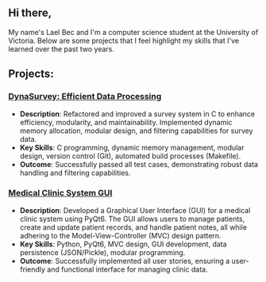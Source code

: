 ## Hi there,
My name's Lael Bec and I'm a computer science student at the University of Victoria. Below are some projects that I feel highlight my skills that I've learned over the past two years.

## Projects:
### [DynaSurvey: Efficient Data Processing](https://github.com/laellbec/DynaSurvey)
- **Description**: Refactored and improved a survey system in C to enhance efficiency, modularity, and maintainability. Implemented dynamic memory allocation, modular design, and filtering capabilities for survey data.
- **Key Skills**: C programming, dynamic memory management, modular design, version control (Git), automated build processes (Makefile).
- **Outcome**: Successfully passed all test cases, demonstrating robust data handling and filtering capabilities.

### [Medical Clinic System GUI](https://github.com/laellbec/MedicalClinic)
- **Description**: Developed a Graphical User Interface (GUI) for a medical clinic system using PyQt6. The GUI allows users to manage patients, create and update patient records, and handle patient notes, all while adhering to the Model-View-Controller (MVC) design pattern.
- **Key Skills**: Python, PyQt6, MVC design, GUI development, data persistence (JSON/Pickle), modular programming.
- **Outcome**: Successfully implemented all user stories, ensuring a user-friendly and functional interface for managing clinic data.
